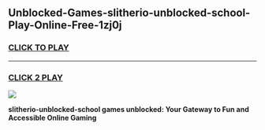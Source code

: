 
## Unblocked-Games-slitherio-unblocked-school-Play-Online-Free-1zj0j
<h3>
<a href="https://premium76.site?title=slitherio-unblocked-school&ref=26A">CLICK TO PLAY</a></h3>
<hr>

<h3>
<a href="https://premium76.site?title=slitherio-unblocked-school&ref=26A">CLICK 2 PLAY</a>
  
</h3>

<a href="https://premium76.site?title=slitherio-unblocked-school&ref=26A"><img src="https://clearcache.store/games.png"></a>


**slitherio-unblocked-school games unblocked: Your Gateway to Fun and Accessible Online Gaming**
